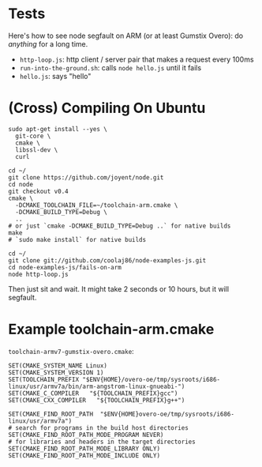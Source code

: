 Tests
====

Here's how to see node segfault on ARM (or at least Gumstix Overo): do *anything* for a long time.

  * `http-loop.js`: http client / server pair that makes a request every 100ms
  * `run-into-the-ground.sh`: calls `node hello.js` until it fails
  * `hello.js`: says "hello"

(Cross) Compiling On Ubuntu
===

    sudo apt-get install --yes \
      git-core \
      cmake \
      libssl-dev \
      curl

    cd ~/
    git clone https://github.com/joyent/node.git
    cd node
    git checkout v0.4
    cmake \
      -DCMAKE_TOOLCHAIN_FILE=~/toolchain-arm.cmake \
      -DCMAKE_BUILD_TYPE=Debug \
      ..
    # or just `cmake -DCMAKE_BUILD_TYPE=Debug ..` for native builds
    make
    # `sudo make install` for native builds

    cd ~/
    git clone git://github.com/coolaj86/node-examples-js.git
    cd node-examples-js/fails-on-arm
    node http-loop.js

Then just sit and wait. It might take 2 seconds or 10 hours, but it will segfault.

Example toolchain-arm.cmake
====

`toolchain-armv7-gumstix-overo.cmake`:

    SET(CMAKE_SYSTEM_NAME Linux)
    SET(CMAKE_SYSTEM_VERSION 1)
    SET(TOOLCHAIN_PREFIX "$ENV{HOME}/overo-oe/tmp/sysroots/i686-linux/usr/armv7a/bin/arm-angstrom-linux-gnueabi-")
    SET(CMAKE_C_COMPILER   "${TOOLCHAIN_PREFIX}gcc")
    SET(CMAKE_CXX_COMPILER   "${TOOLCHAIN_PREFIX}g++")

    SET(CMAKE_FIND_ROOT_PATH  "$ENV{HOME}overo-oe/tmp/sysroots/i686-linux/usr/armv7a")
    # search for programs in the build host directories
    SET(CMAKE_FIND_ROOT_PATH_MODE_PROGRAM NEVER)
    # for libraries and headers in the target directories
    SET(CMAKE_FIND_ROOT_PATH_MODE_LIBRARY ONLY)
    SET(CMAKE_FIND_ROOT_PATH_MODE_INCLUDE ONLY)
